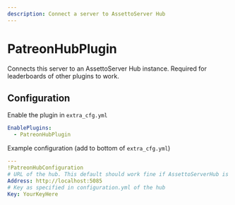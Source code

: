 ```yaml
---
description: Connect a server to AssettoServer Hub
---
```


# PatreonHubPlugin
Connects this server to an AssettoServer Hub instance. Required for leaderboards of other plugins to work.

## Configuration
Enable the plugin in `extra_cfg.yml`
```yaml
EnablePlugins:
  - PatreonHubPlugin
```
Example configuration (add to bottom of `extra_cfg.yml`)
```yaml
---
!PatreonHubConfiguration
# URL of the hub. This default should work fine if AssettoServerHub is running on the same host
Address: http://localhost:5085
# Key as specified in configuration.yml of the hub
Key: YourKeyHere
```
